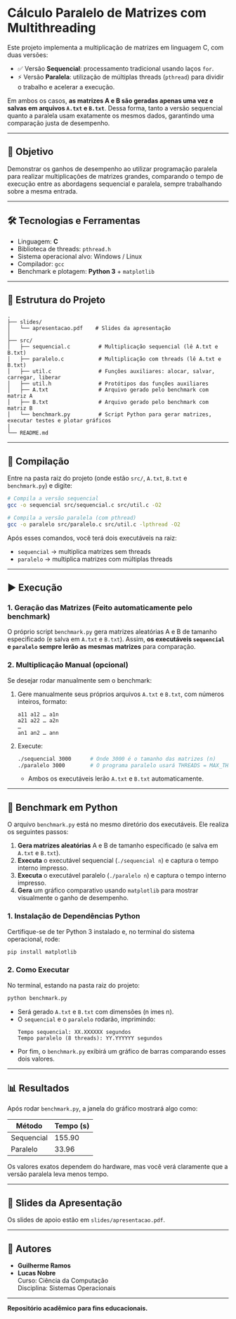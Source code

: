 # Cálculo Paralelo de Matrizes com Multithreading

Este projeto implementa a multiplicação de matrizes em linguagem C, com duas versões:

- ✅ Versão **Sequencial**: processamento tradicional usando laços `for`.
- ⚡ Versão **Paralela**: utilização de múltiplas threads (`pthread`) para dividir o trabalho e acelerar a execução.

Em ambos os casos, **as matrizes A e B são geradas apenas uma vez e salvas em arquivos `A.txt` e `B.txt`**. Dessa forma, tanto a versão sequencial quanto a paralela usam exatamente os mesmos dados, garantindo uma comparação justa de desempenho.

---

## 🧠 Objetivo

Demonstrar os ganhos de desempenho ao utilizar programação paralela para realizar multiplicações de matrizes grandes, comparando o tempo de execução entre as abordagens sequencial e paralela, sempre trabalhando sobre a mesma entrada.

---

## 🛠️ Tecnologias e Ferramentas

- Linguagem: **C**
- Biblioteca de threads: `pthread.h`
- Sistema operacional alvo: Windows / Linux
- Compilador: `gcc`
- Benchmark e plotagem: **Python 3** + `matplotlib`

---

## 📁 Estrutura do Projeto

```
.
├── slides/
│   └── apresentacao.pdf    # Slides da apresentação
│
├── src/
│   ├── sequencial.c         # Multiplicação sequencial (lê A.txt e B.txt)
│   ├── paralelo.c           # Multiplicação com threads (lê A.txt e B.txt)
│   ├── util.c               # Funções auxiliares: alocar, salvar, carregar, liberar
│   ├── util.h               # Protótipos das funções auxiliares
│   ├── A.txt                # Arquivo gerado pelo benchmark com matriz A
│   ├── B.txt                # Arquivo gerado pelo benchmark com matriz B
│   └── benchmark.py         # Script Python para gerar matrizes, executar testes e plotar gráficos
│
└── README.md
```

---

## 📌 Compilação

Entre na pasta raiz do projeto (onde estão `src/`, `A.txt`, `B.txt` e `benchmark.py`) e digite:

```bash
# Compila a versão sequencial
gcc -o sequencial src/sequencial.c src/util.c -O2

# Compila a versão paralela (com pthread)
gcc -o paralelo src/paralelo.c src/util.c -lpthread -O2
```

Após esses comandos, você terá dois executáveis na raiz:

- `sequencial`  → multiplica matrizes sem threads
- `paralelo`    → multiplica matrizes com múltiplas threads

---

## ▶️ Execução

### 1. Geração das Matrizes (Feito automaticamente pelo benchmark)  
O próprio script `benchmark.py` gera matrizes aleatórias A e B de tamanho especificado (e salva em `A.txt` e `B.txt`). Assim, **os executáveis `sequencial` e `paralelo` sempre lerão as mesmas matrizes** para comparação.

### 2. Multiplicação Manual (opcional)  
Se desejar rodar manualmente sem o benchmark:

1. Gere manualmente seus próprios arquivos `A.txt` e `B.txt`, com números inteiros, formato:
   ```
   a11 a12 … a1n
   a21 a22 … a2n
   …
   an1 an2 … ann
   ```

2. Execute:
   ```bash
   ./sequencial 3000      # Onde 3000 é o tamanho das matrizes (n)
   ./paralelo 3000        # O programa paralelo usará THREADS = MAX_THREADS definido em código
   ```

   - Ambos os executáveis lerão `A.txt` e `B.txt` automaticamente.

---

## 🚀 Benchmark em Python

O arquivo `benchmark.py` está no mesmo diretório dos executáveis. Ele realiza os seguintes passos:

1. **Gera matrizes aleatórias** A e B de tamanho especificado (e salva em `A.txt` e `B.txt`).
2. **Executa** o executável sequencial (`./sequencial n`) e captura o tempo interno impresso.
3. **Executa** o executável paralelo (`./paralelo n`) e captura o tempo interno impresso.
4. **Gera** um gráfico comparativo usando `matplotlib` para mostrar visualmente o ganho de desempenho.

### 1. Instalação de Dependências Python

Certifique-se de ter Python 3 instalado e, no terminal do sistema operacional, rode:

```bash
pip install matplotlib
```

### 2. Como Executar

No terminal, estando na pasta raiz do projeto:

```bash
python benchmark.py
```
- Será gerado `A.txt` e `B.txt` com dimensões \(n 	imes n\).
- O `sequencial` e o `paralelo` rodarão, imprimindo:
  ```
  Tempo sequencial: XX.XXXXXX segundos
  Tempo paralelo (8 threads): YY.YYYYYY segundos
  ```
- Por fim, o `benchmark.py` exibirá um gráfico de barras comparando esses dois valores.

---

## 📊 Resultados

Após rodar `benchmark.py`, a janela do gráfico mostrará algo como:

| Método      | Tempo (s) |
|-------------|-----------|
| Sequencial  | 155.90    |
| Paralelo    |  33.96    |

Os valores exatos dependem do hardware, mas você verá claramente que a versão paralela leva menos tempo.

---

## 📎 Slides da Apresentação

Os slides de apoio estão em `slides/apresentacao.pdf`.

---

## 🧠 Autores

- **Guilherme Ramos**  
- **Lucas Nobre**  
Curso: Ciência da Computação  
Disciplina: Sistemas Operacionais

---

**Repositório acadêmico para fins educacionais.**
